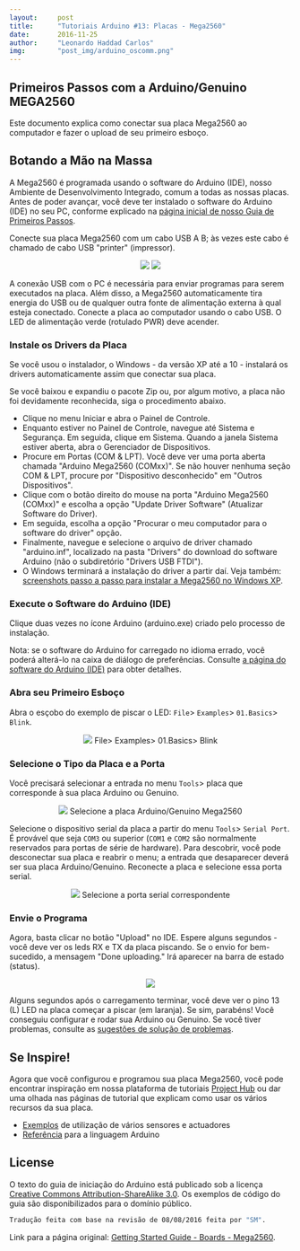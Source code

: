 ```yaml
---
layout:     post
title:      "Tutoriais Arduino #13: Placas - Mega2560"
date:       2016-11-25
author:     "Leonardo Haddad Carlos"
img:        "post_img/arduino_oscomm.png"
---
```


## Primeiros Passos com a Arduino/Genuino MEGA2560

Este documento explica como conectar sua placa Mega2560 ao computador e fazer o upload de seu primeiro esboço.

## Botando a Mão na Massa

A Mega2560 é programada usando o software do Arduino (IDE), nosso Ambiente de Desenvolvimento Integrado, comum a todas as nossas placas. Antes de poder avançar, você deve ter instalado o software do Arduino (IDE) no seu PC, conforme explicado na [página inicial de nosso Guia de Primeiros Passos][firststeps].

Conecte sua placa Mega2560 com um cabo USB A B; às vezes este cabo é chamado de cabo USB "printer" (impressor).

<p style="text-align: center;">
    <img src="{{ site.baseurl }}/post_img/arduinotutorials/mega_board.jpg" style="margin: 0 auto; max-height: 390px;" />
    <img src="{{ site.baseurl }}/post_img/arduinotutorials/usb_cable.jpg" style="margin: 0 auto; max-height: 390px;" />
</p>

A conexão USB com o PC é necessária para enviar programas para serem executados na placa. Além disso, a Mega2560 automaticamente tira energia do USB ou de qualquer outra fonte de alimentação externa à qual esteja conectado. Conecte a placa ao computador usando o cabo USB. O LED de alimentação verde (rotulado PWR) deve acender.

### Instale os Drivers da Placa

Se você usou o instalador, o Windows - da versão XP até a 10 - instalará os drivers automaticamente assim que conectar sua placa.

Se você baixou e expandiu o pacote Zip ou, por algum motivo, a placa não foi devidamente reconhecida, siga o procedimento abaixo.

 - Clique no menu Iniciar e abra o Painel de Controle.
 - Enquanto estiver no Painel de Controle, navegue até Sistema e Segurança. Em seguida, clique em Sistema. Quando a janela Sistema estiver aberta, abra o Gerenciador de Dispositivos.
 - Procure em Portas (COM & LPT). Você deve ver uma porta aberta chamada "Arduino Mega2560 (COMxx)". Se não houver nenhuma seção COM & LPT, procure por "Dispositivo desconhecido" em "Outros Dispositivos".
 - Clique com o botão direito do mouse na porta "Arduino Mega2560 (COMxx)" e escolha a opção "Update Driver Software" (Atualizar Software do Driver).
 - Em seguida, escolha a opção "Procurar o meu computador para o software do driver" opção.
 - Finalmente, navegue e selecione o arquivo de driver chamado "arduino.inf", localizado na pasta "Drivers" do download do software Arduino (não o subdiretório "Drivers USB FTDI").
 - O Windows terminará a instalação do driver a partir daí.
Veja também: [screenshots passo a passo para instalar a Mega2560 no Windows XP][stepsxp].

### Execute o Software do Arduino (IDE)

Clique duas vezes no ícone Arduino (arduino.exe) criado pelo processo de instalação.

Nota: se o software do Arduino for carregado no idioma errado, você poderá alterá-lo na caixa de diálogo de preferências. Consulte [a página do software do Arduino (IDE)][environment] para obter detalhes.

### Abra seu Primeiro Esboço

Abra o esçobo do exemplo de piscar o LED: `File`> `Examples`> `01.Basics`> `Blink`.

<p style="text-align: center;">
    <img src="{{ site.baseurl }}/post_img/arduinotutorials/exp_blink.jpg" style="margin: 0 auto; max-height: 390px;" />
File> Examples> 01.Basics> Blink
</p>

### Selecione o Tipo da Placa e a Porta

Você precisará selecionar a entrada no menu `Tools`> placa que corresponde à sua placa Arduino ou Genuino.

<p style="text-align: center;">
    <img src="{{ site.baseurl }}/post_img/arduinotutorials/mega_chooseboard.jpg" style="margin: 0 auto; max-height: 390px;" />
Selecione a placa Arduino/Genuino Mega2560
</p>

Selecione o dispositivo serial da placa a partir do menu `Tools`> `Serial Port`. É provável que seja `COM3` ou superior (`COM1` e `COM2` são normalmente reservados para portas de série de hardware). Para descobrir, você pode desconectar sua placa e reabrir o menu; a entrada que desaparecer deverá ser sua placa Arduino/Genuino. Reconecte a placa e selecione essa porta serial.

<p style="text-align: center;">
    <img src="{{ site.baseurl }}/post_img/arduinotutorials/mega_chooseserial.jpg" style="margin: 0 auto; max-height: 390px;" />
Selecione a porta serial correspondente
</p>

### Envie o Programa

Agora, basta clicar no botão "Upload" no IDE. Espere alguns segundos - você deve ver os leds RX e TX da placa piscando. Se o envio for bem-sucedido, a mensagem "Done uploading." Irá aparecer na barra de estado (status).

<p style="text-align: center;">
    <img src="{{ site.baseurl }}/post_img/arduinotutorials/exp_blink_send.png" style="margin: 0 auto; max-height: 130px;" />
</p>

Alguns segundos após o carregamento terminar, você deve ver o pino 13 (L) LED na placa começar a piscar (em laranja). Se sim, parabéns! Você conseguiu configurar e rodar sua Arduino ou Genuino. Se você tiver problemas, consulte as [sugestões de solução de problemas][troubleshooting].

## Se Inspire!

Agora que você configurou e programou sua placa Mega2560, você pode encontrar inspiração em nossa plataforma de tutoriais [Project Hub][megahub] ou dar uma olhada nas páginas de tutorial que explicam como usar os vários recursos da sua placa.

 - [Exemplos][tutexamples] de utilização de vários sensores e actuadores
 - [Referência][reference] para a linguagem Arduino

License
----

O texto do guia de iniciação do Arduino está publicado sob a licença [Creative Commons Attribution-ShareAlike 3.0][ccasa3]. Os exemplos de código do guia são disponibilizados para o domínio público.

```sh
Tradução feita com base na revisão de 08/08/2016 feita por "SM".
```

Link para a página original: [Getting Started Guide - Boards - Mega2560][originalpage].

[//]: # (These are reference links used in the body of this note and get stripped out when the markdown processor does its job. There is no need to format nicely because it shouldn't be seen. Thanks SO - http://stackoverflow.com/questions/4823468/store-comments-in-markdown-syntax)


   [placeholder]: <>
   [reference]: <https://www.arduino.cc/en/Reference/HomePage>
   [tutexamples]: <https://www.arduino.cc/en/Tutorial/HomePage>
   [megahub]: <https://create.arduino.cc/projecthub/products/arduino-mega-2560-genuino-mega-2560>
   [troubleshooting]: </2016/11/25/arduino-10troubleshooting/>
   [environment]: </2016/11/21/arduino-7environment/>
   [stepsxp]: <https://www.arduino.cc/en/Guide/UnoDriversWindowsXP>
   [firststeps]: </2016/11/20/arduino-1start/>
   [originalpage]: <https://www.arduino.cc/en/Guide/ArduinoMega2560>
   [ccasa3]: <https://creativecommons.org/licenses/by-sa/3.0>
   [arduino]: <https://www.arduino.cc>
